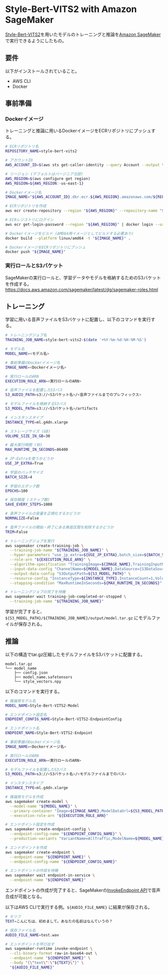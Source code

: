 # Style-Bert-VITS2 with Amazon SageMaker

[Style-Bert-VITS2](https://github.com/litagin02/Style-Bert-VITS2)を用いたモデルのトレーニングと推論を[Amazon SageMaker](https://aws.amazon.com/sagemaker/)で実行できるようにしたもの。

## 要件

以下がインストールされていること。

- AWS CLI
- Docker

## 事前準備

### Dockerイメージ

トレーニングと推論に用いるDockerイメージをECRリポジトリにプッシュする。

```sh
# ECRリポジトリ名
REPOSITORY_NAME=style-bert-vits2

# アカウントID
AWS_ACCOUNT_ID=$(aws sts get-caller-identity --query Account --output text)

# リージョン (デフォルトはバージニア北部)
AWS_REGION=$(aws configure get region)
AWS_REGION=${AWS_REGION:-us-east-1}

# Dockerイメージ名
IMAGE_NAME="${AWS_ACCOUNT_ID}.dkr.ecr.${AWS_REGION}.amazonaws.com/${REPOSITORY_NAME}:latest"

# ECRリポジトリを作成
aws ecr create-repository --region "${AWS_REGION}" --repository-name "${REPOSITORY_NAME}"

# ECRレジストリにログイン
aws ecr get-login-password --region "${AWS_REGION}" | docker login --username AWS --password-stdin "${AWS_ACCOUNT_ID}.dkr.ecr.${AWS_REGION}.amazonaws.com"

# Dockerイメージをビルド (AMD64用イメージとしてビルドする必要あり)
docker build --platform linux/amd64 -t "${IMAGE_NAME}" .

# DockerイメージをECRリポジトリにプッシュ
docker push "${IMAGE_NAME}"
```

### 実行ロールとS3バケット

SageMakerの実行ロールと、学習データやモデルを格納するためのS3バケットを作成する。  
https://docs.aws.amazon.com/sagemaker/latest/dg/sagemaker-roles.html

## トレーニング

学習に用いる音声ファイルをS3バケットに配置し、以下のコマンドを実行する。

```sh
# トレーニングジョブ名
TRAINING_JOB_NAME=style-bert-vits2-$(date '+%Y-%m-%d-%H-%M-%S')

# モデル名
MODEL_NAME=<モデル名>

# 事前準備のDockerイメージ名
IMAGE_NAME=<Dockerイメージ名>

# 実行ロールのARN
EXECUTION_ROLE_ARN=<実行ロールのARN>

# 音声ファイルを配置したS3パス
S3_AUDIO_PATH=s3://<S3バケット名>/<音声ファイルまでのプレフィックス>

# モデルファイルを格納するS3パス
S3_MODEL_PATH=s3://<S3バケット名>/artifacts

# インスタンスタイプ
INSTANCE_TYPE=ml.g4dn.xlarge

# ストレージサイズ (GB)
VOLUME_SIZE_IN_GB=30

# 最大実行時間 (秒)
MAX_RUNTIME_IN_SECONDS=86400

# JP-Extraを使うかどうか
USE_JP_EXTRA=True

# 学習のバッチサイズ
BATCH_SIZE=4

# 学習のエポック数
EPOCHS=100

# 保存頻度 (ステップ数)
SAVE_EVERY_STEPS=1000

# 音声ファイルの音量を正規化するかどうか
NORMALIZE=False

# 音声ファイルの開始・終了にある無音区間を削除するかどうか
TRIM=False

# トレーニングジョブを実行
aws sagemaker create-training-job \
  --training-job-name "${TRAINING_JOB_NAME}" \
  --hyper-parameters "use_jp_extra=${USE_JP_EXTRA},batch_size=${BATCH_SIZE},epochs=${EPOCHS},save_every_steps=${SAVE_EVERY_STEPS},normalize=${NORMALIZE},trim=${TRIM}" \
  --role-arn "${EXECUTION_ROLE_ARN}" \
  --algorithm-specification "TrainingImage=${IMAGE_NAME},TrainingInputMode=File" \
  --input-data-config "ChannelName=${MODEL_NAME},DataSource={S3DataSource={S3DataType=S3Prefix,S3Uri=${S3_AUDIO_PATH},S3DataDistributionType=FullyReplicated}}" \
  --output-data-config "S3OutputPath=${S3_MODEL_PATH}" \
  --resource-config "InstanceType=${INSTANCE_TYPE},InstanceCount=1,VolumeSizeInGB=${VOLUME_SIZE_IN_GB}" \
  --stopping-condition "MaxRuntimeInSeconds=${MAX_RUNTIME_IN_SECONDS}"

# トレーニングジョブの完了を待機
aws sagemaker wait training-job-completed-or-stopped \
  --training-job-name "${TRAINING_JOB_NAME}"
```

学習が完了すると、`${S3_MODEL_PATH}/${TRAINING_JOB_NAME}/output/model.tar.gz` にモデルファイルが保存される。

## 推論

以下の構造でtar.gz圧縮したモデルファイルをS3バケットに配置する。

```
model.tar.gz
└── model_name
    ├── config.json
    ├── model_name.safetensors
    └── style_vectors.npy
```

以下のコマンドを実行する。

```sh
# 推論用モデル名
MODEL_NAME=Style-Bert-VITS2-Model

# エンドポイント設定名
ENDPOINT_CONFIG_NAME=Style-Bert-VITS2-EndpointConfig

# エンドポイント名
ENDPOINT_NAME=Style-Bert-VITS2-Endpoint

# 事前準備のDockerイメージ名
IMAGE_NAME=<Dockerイメージ名>

# 実行ロールのARN
EXECUTION_ROLE_ARN=<実行ロールのARN>

# モデルファイルを配置したS3パス
S3_MODEL_PATH=s3://<S3バケット名>/<モデルファイルまでのパス>

# インスタンスタイプ
INSTANCE_TYPE=ml.g4dn.xlarge

# 推論用モデルを作成
aws sagemaker create-model \
  --model-name "${MODEL_NAME}" \
  --primary-container "Image=${IMAGE_NAME},ModelDataUrl=${S3_MODEL_PATH}" \
  --execution-role-arn "${EXECUTION_ROLE_ARN}"

# エンドポイント設定を作成
aws sagemaker create-endpoint-config \
  --endpoint-config-name "${ENDPOINT_CONFIG_NAME}" \
  --production-variants "VariantName=AllTraffic,ModelName=${MODEL_NAME},InitialInstanceCount=1,InstanceType=${INSTANCE_TYPE}"

# エンドポイントを作成
aws sagemaker create-endpoint \
  --endpoint-name "${ENDPOINT_NAME}" \
  --endpoint-config-name "${ENDPOINT_CONFIG_NAME}"

# エンドポイントの作成を待機
aws sagemaker wait endpoint-in-service \
  --endpoint-name "${ENDPOINT_NAME}"
```

エンドポイントの作成が完了すると、SageMakerの[InvokeEndpoint API](https://docs.aws.amazon.com/sagemaker/latest/APIReference/API_runtime_InvokeEndpoint.html)で音声合成が可能となる。

以下はAWS CLIで実行する例。`${AUDIO_FILE_NAME}` に結果が保存される。

```sh
# セリフ
TEXT=こんにちは、初めまして。あなたの名前はなんていうの？

# 保存ファイル名
AUDIO_FILE_NAME=test.wav

# エンドポイントを呼び出す
aws sagemaker-runtime invoke-endpoint \
  --cli-binary-format raw-in-base64-out \
  --endpoint-name "${ENDPOINT_NAME}" \
  --body "{\"text\":\"${TEXT}\"}" \
  "${AUDIO_FILE_NAME}"
```
